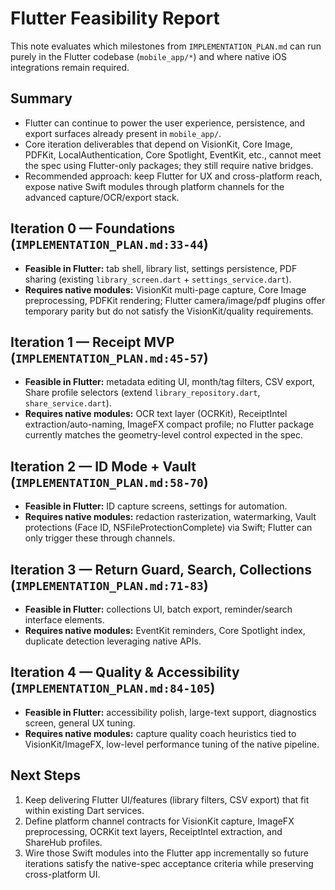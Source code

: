 # Flutter Feasibility Report

This note evaluates which milestones from `IMPLEMENTATION_PLAN.md` can run purely in the Flutter codebase (`mobile_app/*`) and where native iOS integrations remain required.

## Summary
- Flutter can continue to power the user experience, persistence, and export surfaces already present in `mobile_app/`.
- Core iteration deliverables that depend on VisionKit, Core Image, PDFKit, LocalAuthentication, Core Spotlight, EventKit, etc., cannot meet the spec using Flutter-only packages; they still require native bridges.
- Recommended approach: keep Flutter for UX and cross-platform reach, expose native Swift modules through platform channels for the advanced capture/OCR/export stack.

## Iteration 0 — Foundations (`IMPLEMENTATION_PLAN.md:33-44`)
- **Feasible in Flutter:** tab shell, library list, settings persistence, PDF sharing (existing `library_screen.dart` + `settings_service.dart`).
- **Requires native modules:** VisionKit multi-page capture, Core Image preprocessing, PDFKit rendering; Flutter camera/image/pdf plugins offer temporary parity but do not satisfy the VisionKit/quality requirements.

## Iteration 1 — Receipt MVP (`IMPLEMENTATION_PLAN.md:45-57`)
- **Feasible in Flutter:** metadata editing UI, month/tag filters, CSV export, Share profile selectors (extend `library_repository.dart`, `share_service.dart`).
- **Requires native modules:** OCR text layer (OCRKit), ReceiptIntel extraction/auto-naming, ImageFX compact profile; no Flutter package currently matches the geometry-level control expected in the spec.

## Iteration 2 — ID Mode + Vault (`IMPLEMENTATION_PLAN.md:58-70`)
- **Feasible in Flutter:** ID capture screens, settings for automation.
- **Requires native modules:** redaction rasterization, watermarking, Vault protections (Face ID, NSFileProtectionComplete) via Swift; Flutter can only trigger these through channels.

## Iteration 3 — Return Guard, Search, Collections (`IMPLEMENTATION_PLAN.md:71-83`)
- **Feasible in Flutter:** collections UI, batch export, reminder/search interface elements.
- **Requires native modules:** EventKit reminders, Core Spotlight index, duplicate detection leveraging native APIs.

## Iteration 4 — Quality & Accessibility (`IMPLEMENTATION_PLAN.md:84-105`)
- **Feasible in Flutter:** accessibility polish, large-text support, diagnostics screen, general UX tuning.
- **Requires native modules:** capture quality coach heuristics tied to VisionKit/ImageFX, low-level performance tuning of the native pipeline.

## Next Steps
1. Keep delivering Flutter UI/features (library filters, CSV export) that fit within existing Dart services.
2. Define platform channel contracts for VisionKit capture, ImageFX preprocessing, OCRKit text layers, ReceiptIntel extraction, and ShareHub profiles.
3. Wire those Swift modules into the Flutter app incrementally so future iterations satisfy the native-spec acceptance criteria while preserving cross-platform UI.

